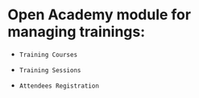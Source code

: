 Open Academy module for managing trainings:
===========================================
-     Training Courses
-     Training Sessions
-     Attendees Registration
